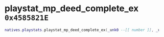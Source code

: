 # playstat_mp_deed_complete_ex `0x4585821E`

```lua
natives.playstats.playstat_mp_deed_complete_ex(_unk0 --[[ number ]], _unk1 --[[ number ]], _unk2 --[[ number ]], _unk3 --[[ number ]])
```